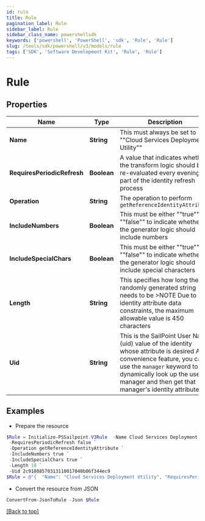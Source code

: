 ```yaml
---
id: rule
title: Rule
pagination_label: Rule
sidebar_label: Rule
sidebar_class_name: powershellsdk
keywords: ['powershell', 'PowerShell', 'sdk', 'Rule', 'Rule'] 
slug: /tools/sdk/powershell/v3/models/rule
tags: ['SDK', 'Software Development Kit', 'Rule', 'Rule']
---
```



# Rule

## Properties

Name | Type | Description | Notes
------------ | ------------- | ------------- | -------------
**Name** | **String** | This must always be set to ""Cloud Services Deployment Utility"" | [required]
**RequiresPeriodicRefresh** | **Boolean** | A value that indicates whether the transform logic should be re-evaluated every evening as part of the identity refresh process | [optional] 
**Operation** | **String** | The operation to perform `getReferenceIdentityAttribute` | [required]
**IncludeNumbers** | **Boolean** | This must be either ""true"" or ""false"" to indicate whether the generator logic should include numbers | [required]
**IncludeSpecialChars** | **Boolean** | This must be either ""true"" or ""false"" to indicate whether the generator logic should include special characters | [required]
**Length** | **String** | This specifies how long the randomly generated string needs to be   >NOTE Due to identity attribute data constraints, the maximum allowable value is 450 characters  | [required]
**Uid** | **String** | This is the SailPoint User Name (uid) value of the identity whose attribute is desired  As a convenience feature, you can use the `manager` keyword to dynamically look up the user's manager and then get that manager's identity attribute.  | [required]

## Examples

- Prepare the resource
```powershell
$Rule = Initialize-PSSailpoint.V3Rule  -Name Cloud Services Deployment Utility `
 -RequiresPeriodicRefresh false `
 -Operation getReferenceIdentityAttribute `
 -IncludeNumbers true `
 -IncludeSpecialChars true `
 -Length 10 `
 -Uid 2c91808570313110017040b06f344ec9
$Rule = @"{  "Name": "Cloud Services Deployment Utility", "RequiresPeriodicRefresh": false, "Operation": "getReferenceIdentityAttribute", "IncludeNumbers": true, "IncludeSpecialChars": true, "Length": "10", "Uid": "2c91808570313110017040b06f344ec9" }"@
```

- Convert the resource from JSON
```powershell
ConvertFrom-JsonToRule -Json $Rule
```


[[Back to top]](#) 

